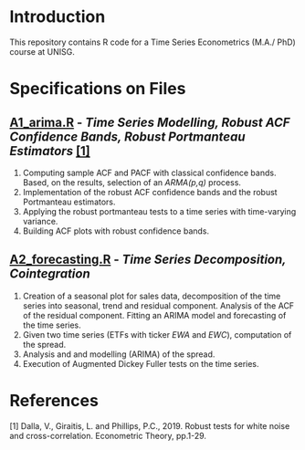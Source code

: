 # Introduction 

This repository contains R code for a Time Series Econometrics (M.A./ PhD) course at UNISG.

# Specifications on Files

## [A1_arima.R](https://github.com/nathaliemayor/Time_Series_Econometrics/blob/main/A1_arima.R) - *Time Series Modelling, Robust ACF Confidence Bands, Robust Portmanteau Estimators* [[1]](#1)

1. Computing sample ACF and PACF with classical confidence bands. Based, on the results, selection of an *ARMA(p,q)* process.
3. Implementation of the robust ACF confidence bands and the robust Portmanteau estimators.
4. Applying the robust portmanteau tests to a time series with time-varying variance. 
5. Building ACF plots with robust confidence bands.  

## [A2_forecasting.R](https://github.com/nathaliemayor/Time_Series_Econometrics/blob/main/A2_forecasting.R) - *Time Series Decomposition, Cointegration*

1. Creation of a seasonal plot for sales data, decomposition of the time series into seasonal, trend and residual component. Analysis of the ACF of the residual component. Fitting an ARIMA model and forecasting of the time series.
2. Given two time series (ETFs with ticker *EWA* and *EWC*), computation of the spread. 
3. Analysis and and modelling (ARIMA) of the spread. 
4. Execution of Augmented Dickey Fuller tests on the time series.

# References

<a id="1">[1]</a> 
Dalla, V., Giraitis, L. and Phillips, P.C., 2019. Robust tests for white noise and cross-correlation. Econometric Theory, pp.1-29.
